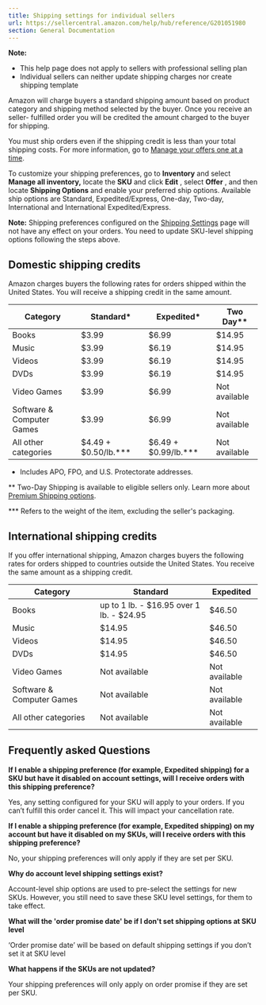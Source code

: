 ```yaml
---
title: Shipping settings for individual sellers
url: https://sellercentral.amazon.com/help/hub/reference/G201051980
section: General Documentation
---
```


**Note:**

  * This help page does not apply to sellers with professional selling plan
  * Individual sellers can neither update shipping charges nor create shipping template

Amazon will charge buyers a standard shipping amount based on product category
and shipping method selected by the buyer. Once you receive an seller-
fulfilled order you will be credited the amount charged to the buyer for
shipping.

You must ship orders even if the shipping credit is less than your total
shipping costs. For more information, go to [Manage your offers one at a
time](/gp/help/G201186860).

To customize your shipping preferences, go to **Inventory** and select
**Manage all inventory,** locate the **SKU** and click **Edit** , select
**Offer** , and then locate **Shipping Options** and enable your preferred
ship options. Available ship options are Standard, Expedited/Express, One-day,
Two-day, International and International Expedited/Express.

**Note:** Shipping preferences configured on the [Shipping
Settings](/gp/shipping/dispatch.html) page will not have any effect on your
orders. You need to update SKU-level shipping options following the steps
above.

## Domestic shipping credits

Amazon charges buyers the following rates for orders shipped within the United
States. You will receive a shipping credit in the same amount.

**Category** | **Standard*** | **Expedited*** | **Two Day****  
---|---|---|---  
Books  | $3.99 | $6.99 | $14.95  
Music  | $3.99 | $6.19 | $14.95  
Videos  | $3.99 | $6.19 | $14.95  
DVDs  | $3.99 | $6.19 | $14.95  
Video Games  | $3.99 | $6.99 | Not available  
Software & Computer Games  | $3.99 | $6.99 | Not available  
All other categories  | $4.49 + $0.50/lb.*** | $6.49 + $0.99/lb.*** | Not available  
  
* Includes APO, FPO, and U.S. Protectorate addresses.

** Two-Day Shipping is available to eligible sellers only. Learn more about
[Premium Shipping options](/gp/help/G201503640).

*** Refers to the weight of the item, excluding the seller's packaging.

## International shipping credits

If you offer international shipping, Amazon charges buyers the following rates
for orders shipped to countries outside the United States. You receive the
same amount as a shipping credit.

**Category** | **Standard** | **Expedited**  
---|---|---  
Books  |  up to 1 lb. - $16.95 over 1 lb. - $24.95 | $46.50  
Music  | $14.95 | $46.50  
Videos  | $14.95 | $46.50  
DVDs  | $14.95 | $46.50  
Video Games  | Not available | Not available  
Software & Computer Games  | Not available | Not available  
All other categories  | Not available | Not available  
  
## Frequently asked Questions

**If I enable a shipping preference (for example, Expedited shipping) for a
SKU but have it disabled on account settings, will I receive orders with this
shipping preference?**

Yes, any setting configured for your SKU will apply to your orders. If you
can’t fulfill this order cancel it. This will impact your cancellation rate.

**If I enable a shipping preference (for example, Expedited shipping) on my
account but have it disabled on my SKUs, will I receive orders with this
shipping preference?**

No, your shipping preferences will only apply if they are set per SKU.

**Why do account level shipping settings exist?**

Account-level ship options are used to pre-select the settings for new SKUs.
However, you still need to save these SKU level settings, for them to take
effect.

**What will the 'order promise date' be if I don't set shipping options at SKU
level**

‘Order promise date’ will be based on default shipping settings if you don’t
set it at SKU level

**What happens if the SKUs are not updated?**

Your shipping preferences will only apply on order promise if they are set per
SKU.

